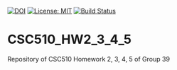 [![DOI](https://zenodo.org/badge/531751134.svg)](https://zenodo.org/badge/latestdoi/531751134)
[![License: MIT](https://img.shields.io/badge/License-MIT-yellow.svg)](https://opensource.org/licenses/MIT)
[![Build Status](https://app.travis-ci.com/wangz35/CSC-510-HW1.svg?branch=main)](https://app.travis-ci.com/wangz35/CSC-510-HW1)


# CSC510_HW2_3_4_5
Repository of CSC510 Homework 2, 3, 4, 5 of Group 39
